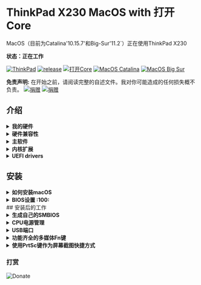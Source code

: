 # ThinkPad X230 MacOS with 打开Core

MacOS（目前为Catalina'10.15.7'和Big-Sur'11.2`）正在使用ThinkPad X230

**状态：正在工作**

[![ThinkPad](https://img.shields.io/badge/ThinkPad-X230-blue.svg)](https://psref.lenovo.com/syspool/Sys/PDF/withdrawnbook/ThinkPad_X230.pdf) [![release](https://img.shields.io/badge/Download-latest-brightgreen.svg)](https://github.com/banhbaoxamlan/X230-Hackintosh/releases/latest) [![打开Core](https://img.shields.io/badge/打开Core-0.6.6-blue.svg)](https://github.com/acidanthera/打开CorePkg/releases/latest) [![MacOS Catalina](https://img.shields.io/badge/macOS-10.15.7-brightgreen.svg)](https://www.apple.com/macos/catalina/) [![MacOS Big Sur](https://img.shields.io/badge/macOS-11.2-purple.svg)](https://www.apple.com/macos/big-sur/)

**免责声明:** 在开始之前，请阅读完整的自述文件。我对你可能造成的任何损失概不负责。
[![捐赠](https://img.shields.io/badge/%E6%8D%90%E8%B5%A0-%E6%94%AF%E4%BB%98%E5%AE%9D-blue)](https://github.com/kikileaf/ThinkPad-X230-MacOS-with-打开Core/blob/main/Support.png) [![捐赠](https://img.shields.io/badge/%E6%8D%90%E8%B5%A0-%E5%BE%AE%E4%BF%A1-green)](https://github.com/kikileaf/ThinkPad-X230-MacOS-with-打开Core/blob/main/Support.png)

## 介绍

<details>
<summary><strong>我的硬件</strong></summary>

| 规格                | 细节                                        |
| :------------------ | :------------------------------------------ |
| 计算机型号          | Lenovo ThinkPad X230 (Type: 2325)           |
| CPU                 | Intel Core i5-3380M (2C4T, 2.9/3.6Ghz, 3MB) |
| 内存                | Crucial 16GB DDR3L 1600MHz, dual-channel    |
| 硬盘                | Samsung 860 Evo 250GB                       |
| 显卡                | Intel HD Graphics 4000                      |
| 屏幕                | 12.5" HD (1366x768)                         |
| 声卡                | Realtek ALC3202 (Layout-id: `18`)           |
| 以太网卡            | Intel 82579LM Gigabit Network Connection    |
| WIFI+BT             | AzureWave AW-CE123H (BCM94360HMB)           |
| 键盘                | 7排, 多功能 Fn 键盘,                        |
| Dock                | ThinkPad Mini Dock Plus系列3                |

</details>

<details>
<summary><strong>硬件兼容性</strong></summary>

无论CPU型号、RAM数量、显示分辨率和内部存储，该EFI都适用于任何X230。

  1. 可选的自定义CPU电源管理指南（请参阅下面的安装后）
  2. 被改进的
      - 1440p显示器型号应该改变 `NVRAM>>Add>>7C436110-AB2A-4BBB-A880-FE41995C9F82>>UIScale`: 2

</details>

<details>
<summary><strong>主软件</strong></summary>

| 组成部分       | 版本              |
| :------------- | :---------------- |
| MacOS Big Sur  | 11.0.1            |
| MacOS Catalina | 10.15.7           |
| 打开Core       | 0.6.3             |

</details>

<details>
<summary><strong>内核扩展</strong></summary>

| Kext                | 版本 |
| :------------------ | :------ |
| :------------------ | :------ |
| AirportBrcmFixup    | 2.1.1   |
| AppleALC            | 1.5.7   |
| BrcmPatchRAM        | 2.5.5   |
| EFICheckDisabler    | 0.5.0   |
| IntelMausi          | 1.0.5   |
| Lilu                | 1.5.1   |
| USBInjectAll        | 0.7.1   |
| VirtualSMC          | 1.2.0   |
| VoodooPS2Controller | 2.2.1   |
| WhateverGreen       | 1.4.7   |

</details>

<details>
<summary><strong>UEFI drivers</strong></summary>

| Driver          | 版本           |
| :-------------- | :---------------- |
| 打开HfsPlus.efi | 打开CorePkg 0.6.6 |
| 打开Canopy.efi  | 打开CorePkg 0.6.6 |
| 打开Runtime.efi | 打开CorePkg 0.6.6 |

</details>

## 安装

<details>
<summary><strong>如何安装macOS</strong></summary>

要安装macOS，请遵循 [Dortania](https://dortania.github.io/getting-started/)

有用的工具[CorpNewt](https://github.com/corpnewt) 和 [headkaze](https://github.com/headkaze/Hackintool)

完整的EFI可在 [releases](https://github.com/kikileaf/kikileaf-ThinkPad-X230-MacOS-with-打开Core/releases/latest) page

</details>

<details>
<summary><strong>BIOS设置 :100:</strong></summary>

一个简单的方法来安装修改后的BIOS是可用的 [here](https://github.com/n4ru/1vyrain/) (no external programmer required).

| Main | Sub #1                                 | Sub #2 | Sub #3 | Setting |
| :------------ | :----------- | ------------- | ------------- | ------------- |
| Config | Network | Wake On Lan |  | Disabled |
|  | Serial ATA (SATA) | Mode |  | AHCI |
| Advanced | System Agent (SA) configuration | Graphics Configuration | DVMT Pre-Allocated | 128MB |
|  |  |  | DVMT Total Gfx Mem | MAX |
| Security | Security Chip |  |  | Disabled |
|  | Memory Protection | Execution Prevention |  | Enabled |
|  | Anti-Theft | Current Setting |  | Disabled |
|  |  | Computrace | Current Setting | Disabled |
|  | Secure Boot |  |  | Disabled |
| Startup | UEFI/Legacy Boot |  |  | UEFI Only |
|  |  | CSM Support |  | Disabled |

</details>
## 安装后的工作

<details>
<summary><strong>生成自己的SMBIOS</strong></summary>

要设置SMBIOS信息，请使用 [GenSMBIOS](https://github.com/corpnewt/GenSMBIOS)

- 运行GenSMBIOS，选择选项1下载MacSerial，选择选项3以选择SMBIOS

  - MacBookPro10,2
  - MacBookPro11,5 (支持Big Sur 及10、x和更高版本)

- 打开 `Config.plist`, 找到 PlatformInfo >> Generic

  - 把 `Serial` 部分复制到 SystemSerialNumber 上

  - 把 `Board Serial` 部分复制到 MLB 上

  - 把 `SmUUID` 部分复制到 SystemUUID 上

**提醒您想要一个无效的序列号或有效的序列号，但是这些序列号没有被使用，您想要得到一条信息，比如：“无效的序列号”或“购买日期没有被验证”***[苹果支票覆盖范围](https://checkcoverage.apple.com/)

</details>

<details>
<summary><strong>CPU电源管理</strong></summary>

通过优化CPU电源管理提高电池寿命的建议附加步骤:

- 打开 Config.plist, 找到 `ACPI>>Delete` : 删除  CpuPm和Cpu0Ist
- 打开 Terminal, 复制并粘贴以下命令:

  ```bash
  curl -o ~/ssdtPRGen.sh https://raw.githubusercontent.com/Piker-Alpha/ssdtPRGen.sh/master/ssdtPRGen.sh
  chmod +x ~/ssdtPRGen.sh
  ./ssdtPRGen.sh
  ```

- 定制的 `SSDT.aml`  位于能力的mac**/Users/yourusername/Library/ssdtPRGen** 下

- 重命名为`SSDT-PM.aml` , 并放在你的EFI磁盘 **EFI/OC/ACPI/** 下

- 打开 `Config.plist`, 添加 `ACPI>>Add>>SSDT-PM.aml`

- 重启MAC


</details>

<details>
<summary><strong>USB端口</strong></summary>

如果您使用的是不同的型号和其他文件夹的替代kext 将不适合您。尝试：

- [USBMap](https://github.com/corpnewt/USBMap)

- [Hackintool](https://github.com/headkaze/Hackintool)

</details>

<details>
<summary><strong>功能齐全的多媒体Fn键</strong></summary>

- 下载并安装  [ThinkpadAssistant](https://github.com/MSzturc/ThinkpadAssistant/releases)
- 打开 打开应用程序并检查 `launch on login` 选项

</details>

<details>
<summary><strong>使用PrtSc键作为屏幕截图快捷方式</strong></summary>

- 在“系统首选项>键盘>快捷键>屏幕截图”下`
- 单击“屏幕截图和录制选项”选项
- 按键盘上的“PrtSc”（显示为“F13”）

</details>

### 打赏
![Donate](https://s3.ax1x.com/2021/02/12/yrVp3d.png)
